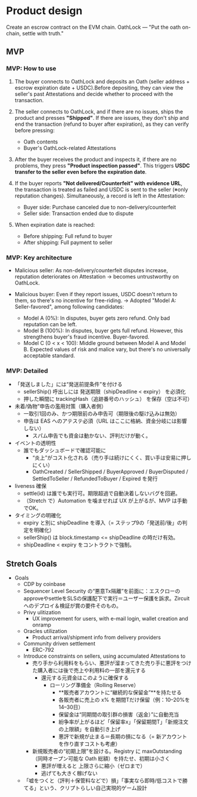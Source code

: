 
# Product design

Create an escrow contract on the EVM chain.
OathLock — "Put the oath on-chain, settle with truth."

## MVP

### MVP: How to use

  1. The buyer connects to OathLock and deposits an Oath (seller address + escrow expiration date + USDC).Before depositing, they can view the seller's past Attestations and decide whether to proceed with the transaction.

  2. The seller connects to OathLock, and if there are no issues, ships the product and presses **"Shipped"**. If there are issues, they don't ship and end the transaction (refund to buyer after expiration), as they can verify before pressing:
     - Oath contents
     - Buyer's OathLock-related Attestations

  3. After the buyer receives the product and inspects it, if there are no problems, they press **"Product inspection passed"**. This triggers **USDC transfer to the seller even before the expiration date**.

  4. If the buyer reports **"Not delivered/Counterfeit" with evidence URL**, the transaction is treated as failed and USDC is sent to the seller (※only reputation changes). Simultaneously, a record is left in the Attestation:
     - Buyer side: Purchase canceled due to non-delivery/counterfeit
     - Seller side: Transaction ended due to dispute

  5. When expiration date is reached:
     - Before shipping: Full refund to buyer
     - After shipping: Full payment to seller

### MVP: Key architecture

- Malicious seller: As non-delivery/counterfeit disputes increase, reputation deteriorates on Attestation → becomes untrustworthy on OathLock.

- Malicious buyer: Even if they report issues, USDC doesn't return to them, so there's no incentive for free-riding. -> Adopted "Model A: Seller-favored", among following candidates:
  - Model A (0%): In disputes, buyer gets zero refund. Only bad reputation can be left.
  - Model B (100%): In disputes, buyer gets full refund. However, this strengthens buyer's fraud incentive. Buyer-favored.
  - Model C (0 < x < 100): Middle ground between Model A and Model B. Expected values of risk and malice vary, but there's no universally acceptable standard.

### MVP: Detailed

- 「発送しました」には“発送前提条件”を付ける
  - sellerShip() 呼出しには 発送期限（shipDeadline < expiry） を必須化
  - 押した瞬間に trackingHash（追跡番号のハッシュ） を保存（空は不可）
- 未着/偽物”申告の濫用対策（購入者側）
  - 一取引1回のみ、かつ期限前のみ申告可（期限後の駆け込みは無効）
  - 申告は EAS へのアテステ必須（URL はここに格納、資金分岐には影響しない）
    - スパム申告でも資金は動かない、評判だけが動く。
- イベントの透明性
  - 誰でもダッシュボードで確認可能に
    - “炎上”がコスト化される（売り手は続けにくく、買い手は安易に押しにくい）
    - OathCreated / SellerShipped / BuyerApproved / BuyerDisputed / SettledToSeller / RefundedToBuyer / Expired
を発行
- liveness 確保
  - settle(id) は誰でも実行可。期限超過で自動決着しないバグを回避。
  - （Stretch で）Automation を噛ませれば UX が上がるが、MVP は手動でOK。
- タイミングの明確化
  - expiry と別に shipDeadline を導入（= ステップ9の「発送前/後」の判定を明確化）
  - sellerShip() は block.timestamp <= shipDeadline の時だけ有効。
  - shipDeadline < expiry をコントラクトで強制。

## Stretch Goals

- Goals
  - CDP by coinbase
  - Sequencer Level Security の“悪意Tx隔離”を前面に：エスクローのapproveやsettleをSLSの保護配下で実行＝ユーザー保護を訴求。Zircuitへのデプロイ＆検証が賞の要件そのもの。
  - Privy ulitization
    - UX improvement for users, with e-mail login, wallet creation and onramp
  - Oracles utilization
    - Product arrival/shipment info from delivery providers
  - Community driven settlement
    - ERC-792
  - Introduce constraints on sellers, using accumulated Attestations to
    - 売り手から利用料をもらい、悪評が溜まってきた売り手に悪評をつけた購入者には後で売上や利用料の一部を還元する
      - 還元する元資金はこのように確保する
        - ローリング準備金（Rolling Reserve）
          - **販売者アカウントに“継続的な保留金”**を持たせる
          - 各販売者に売上の x% を期間Tだけ保留（例：10–20%を14–30日）
          - 保留金は“同期間の取引群の損害（返金）”に自動充当
          - 紛争率が上がるほど「保留率x」「保留期間T」「新規注文の上限額」を自動引き上げ
          - 悪評で新規が止まる＝長期の損になる（= 新アカウントを作り直すコストも考慮）
    - 新規販売者の“初期上限”を設ける。Registry に maxOutstanding（同時オープン可能な Oath 総額）を持たせ、初期は小さく
      - 悪評が増えると 上限さらに縮小（ゼロまで）
      - 逃げても大きく稼げない
  - 「嘘をつくと（評判＋保管料などで）損」「事実なら即時/低コストで勝てる」という、クリプトらしい自己実現的ゲーム設計

